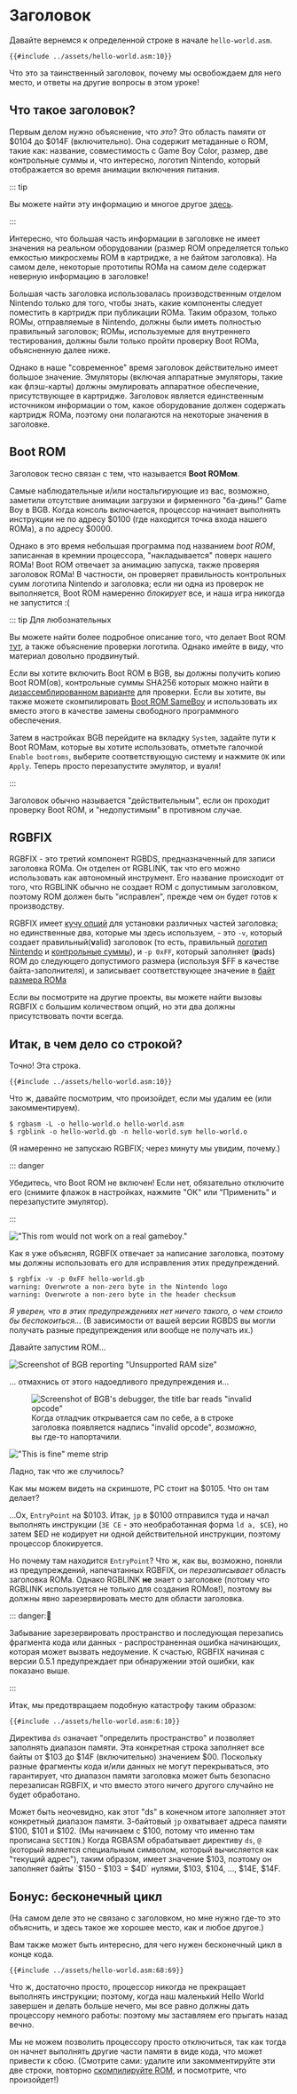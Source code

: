 # Заголовок

Давайте вернемся к определенной строке в начале `hello-world.asm`.

```rgbasm,linenos,start=7
{{#include ../assets/hello-world.asm:10}}
```

Что это за таинственный заголовок, почему мы освобождаем для него место, и ответы на другие вопросы в этом уроке!

## Что такое заголовок?

Первым делом нужно объяснение, что *это*?
Это область памяти от $0104 до $014F (включительно).
Она содержит метаданные о ROM, такие как: название, совместимость с Game Boy Color, размер,
две контрольные суммы и, что интересно, логотип Nintendo, который отображается во время анимации включения питания.

::: tip

Вы можете найти эту информацию и многое другое [здесь](https://gbdev.io/pandocs/The_Cartridge_Header).

:::

Интересно, что большая часть информации в заголовке не имеет значения на реальном оборудовании (размер ROM определяется только емкостью микросхемы ROM в картридже, а не байтом заголовка).
На самом деле, некоторые прототипы ROMа на самом деле содержат неверную информацию в заголовке!

Большая часть заголовка использовалась производственным отделом Nintendo только для того, чтобы знать, какие компоненты следует поместить в картридж при публикации ROMа.
Таким образом, только ROMы, отправляемые в Nintendo, должны были иметь полностью правильный заголовок; ROMы, используемые для внутреннего тестирования, должны были только пройти проверку Boot ROMа, объясненную далее ниже.

Однако в наше "современное" время заголовок действительно имеет большое значение.
Эмуляторы (включая аппаратные эмуляторы, такие как флэш-карты) должны эмулировать аппаратное обеспечение, присутствующее в картридже.
Заголовок является единственным источником информации о том, какое оборудование должен содержать картридж ROMа, поэтому они полагаются на некоторые значения в заголовке.

## Boot ROM

Заголовок тесно связан с тем, что называется **Boot ROMом**.

Самые наблюдательные и/или ностальгирующие из вас, возможно, заметили отсутствие анимации загрузки и фирменного "ба-динь!" Game Boy в BGB.
Когда консоль включается, процессор начинает выполнять инструкции не по адресу $0100 (где находится точка входа нашего ROMа), а по адресу $0000.

Однако в это время небольшая программа под названием *boot ROM*, записанная в кремнии процессора, "накладывается" поверх нашего ROMа!
Boot ROM отвечает за анимацию запуска, также проверяя заголовок ROMа!
В частности, он проверяет правильность контрольных сумм логотипа Nintendo и заголовка; если ни одна из проверок не выполняется, Boot ROM намеренно *блокирует* все, и наша игра никогда не запустится :(

::: tip Для любознательных

Вы можете найти более подробное описание того, что делает Boot ROM [тут](https://github.com/LIJI32/SameBoy#compilation), а также объяснение проверки логотипа.
Однако имейте в виду, что материал довольно продвинутый.

Если вы хотите включить Boot ROM в BGB, вы должны получить копию Boot ROM(ов), контрольные суммы SHA256 которых можно найти в [дизассемблированном варианте](https://github.com/ISSOtm/gb-bootroms/blob/master/sha256sums.txt) для проверки.
Если вы хотите, вы также можете скомпилировать [Boot ROM SameBoy](https://github.com/LIJI32/SameBoy#compilation) и использовать их вместо этого в качестве замены свободного программного обеспечения.

Затем в настройках BGB перейдите на вкладку `System`, задайте пути к Boot ROMам, которые вы хотите использовать, отметьте галочкой `Enable bootroms`, выберите соответствующую систему и нажмите `ОК` или `Apply`.
Теперь просто перезапустите эмулятор, и вуаля!

:::

Заголовок обычно называется "действительным", если он проходит проверку Boot ROM, и "недопустимым" в противном случае.

## RGBFIX

RGBFIX - это третий компонент RGBDS, предназначенный для записи заголовка ROMа.
Он отделен от RGBLINK, так что его можно использовать как автономный инструмент.
Его название происходит от того, что RGBLINK обычно не создает ROM с допустимым заголовком, поэтому ROM должен быть "исправлен", прежде чем он будет готов к производству.

RGBFIX имеет [кучу опций](https://rgbds.gbdev.io/docs/rgbfix.1) для установки различных частей заголовка; но единственные два, которые мы здесь используем, - это `-v`, который создает правильный(**v**alid) заголовок (то есть, правильный [логотип Nintendo](https://gbdev.io/pandocs/The_Cartridge_Header.html#0104-0133---nintendo-logo) и [контрольные суммы](https://gbdev.io/pandocs/The_Cartridge_Header.html#014d---header-checksum)), и <code>-p&nbsp;0xFF</code>, который заполняет (**p**ads) ROM до следующего допустимого размера (используя $FF в качестве байта-заполнителя), и записывает соответствующее значение в [байт размера ROMа](https://gbdev.io/pandocs/The_Cartridge_Header.html#0148---rom-size)

Если вы посмотрите на другие проекты, вы можете найти вызовы RGBFIX с большим количеством опций, но эти два должны присутствовать почти всегда.

## Итак, в чем дело со строкой?

Точно!
Эта строка.

```rgbasm,linenos,start=7
{{#include ../assets/hello-world.asm:10}}
```

Что ж, давайте посмотрим, что произойдет, если мы удалим ее (или закомментируем).

```console
$ rgbasm -L -o hello-world.o hello-world.asm
$ rgblink -o hello-world.gb -n hello-world.sym hello-world.o
```

(Я намеренно не запускаю RGBFIX; через минуту мы увидим, почему.)

::: danger

Убедитесь, что Boot ROM не включен!
Если нет, обязательно отключите его (снимите флажок в настройках, нажмите "ОК" или "Применить" и перезапустите эмулятор).

:::

!["This rom would not work on a real gameboy."](../assets/img/bad_warnings.png)

Как я уже объяснял, RGBFIX отвечает за написание заголовка, поэтому мы должны использовать его для исправления этих предупреждений.

```console
$ rgbfix -v -p 0xFF hello-world.gb
warning: Overwrote a non-zero byte in the Nintendo logo
warning: Overwrote a non-zero byte in the header checksum
```

*Я уверен, что в этих предупреждениях нет ничего такого, о чем стоило бы беспокоиться...*
(В зависимости от вашей версии RGBDS вы могли получать разные предупреждения или вообще не получать их.)

Давайте запустим ROM...

![Screenshot of BGB reporting "Unsupported RAM size"](../assets/img/unsupp_ram_size.png)

... отмахнись от этого надоедливого предупреждения и...

<figure>
  <img src="../assets/img/invalid_opcode.png" alt="Screenshot of BGB's debugger, the title bar reads &quot;invalid opcode&quot;">
  <figcaption>
    Когда отладчик открывается сам по себе, а в строке заголовка появляется надпись "invalid opcode", <em>возможно</em>, вы где-то напортачили.
  </figcaption>
</figure>

!["This is fine" meme strip](../assets/img/fine.png)

Ладно, так что же случилось?

Как мы можем видеть на скриншоте, PC стоит на $0105.
Что он там делает?

...Ох, `EntryPoint` на $0103.
Итак, `jp` в $0100 отправился туда и начал выполнять инструкции (`3E CE` - это необработанная форма `ld a, $CE`), но затем $ED не кодирует ни одной действительной инструкции, поэтому процессор блокируется.

Но почему там находится `EntryPoint`?
Что ж, как вы, возможно, поняли из предупреждений, напечатанных RGBFIX, он *перезаписывает* область заголовка ROMа.
Однако RGBLINK **не** знает о заголовке (потому что RGBLINK используется не только для создания ROMов!), поэтому вы должны явно зарезервировать место для области заголовка.

::: danger:🥴

Забывание зарезервировать пространство и последующая перезапись фрагмента кода или данных - распространенная ошибка начинающих, которая может вызвать недоумение.
К счастью, RGBFIX начиная с версии 0.5.1 предупреждает при обнаружении этой ошибки, как показано выше.

:::

Итак, мы предотвращаем подобную катастрофу таким образом:

```rgbasm,linenos,start=3
{{#include ../assets/hello-world.asm:6:10}}
```

Директива `ds` означает "определить пространство" и позволяет заполнять диапазон памяти.
Эта конкретная строка заполняет все байты от $103 до $14F (включительно) значением $00.
Поскольку разные фрагменты кода и/или данных не могут перекрываться, это гарантирует, что диапазон памяти заголовка может быть безопасно перезаписан RGBFIX, и что вместо этого ничего другого случайно не будет обработано.

Может быть неочевидно, как этот "ds" в конечном итоге заполняет этот конкретный диапазон памяти.
3-байтовый `jp` охватывает адреса памяти $100, $101 и $102.
(Мы начинаем с $100, потому что именно там прописана `SECTION`.)
Когда RGBASM обрабатывает директиву `ds`, `@` (который является специальным символом, который вычисляется как "текущий адрес"), таким образом, имеет значение $103, поэтому он заполняет байты `$150 - $103 = $4D` нулями, $103, $104, ..., $14E, $14F.

## Бонус: бесконечный цикл

(На самом деле это не связано с заголовком, но мне нужно где-то это объяснить, и здесь такое же хорошее место, как и любое другое.)

Вам также может быть интересно, для чего нужен бесконечный цикл в конце кода.

```rgbasm
{{#include ../assets/hello-world.asm:68:69}}
```

Что ж, достаточно просто, процессор никогда не прекращает выполнять инструкции; поэтому, когда наш маленький Hello World завершен и делать больше нечего, мы все равно должны дать процессору немного работы: поэтому мы заставляем его прыгать назад вечно.

Мы не можем позволить процессору просто отключиться, так как тогда он начнет выполнять другие части памяти в виде кода, что может привести к сбою.
(Смотрите сами: удалите или закомментируйте эти две строки, повторно [скомпилируйте ROM](hello_world.md), и посмотрите, что произойдет!)